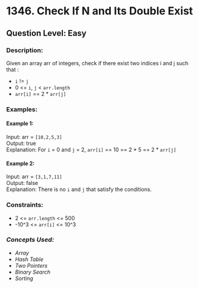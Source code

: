 # 1346. Check If N and Its Double Exist
## Question Level: Easy
### Description:
Given an array arr of integers, check if there exist two indices i and j such that :

- `i` != `j`
- 0 <= `i`, `j` < `arr.length`
- `arr[i]` == 2 * `arr[j]`

### Examples:
#### Example 1:

Input: arr = `[10,2,5,3]`<br>
Output: true<br>
Explanation: For `i` = 0 and `j` = 2, `arr[i]` == 10 == 2 * 5 == 2 * `arr[j]`<br>
#### Example 2:

Input: arr = ``[3,1,7,11]``<br>
Output: false<br>
Explanation: There is no `i` and `j` that satisfy the conditions.<br>

### Constraints:

- 2 <= `arr.length` <= 500
- -10^3 <= `arr[i]` <= 10^3

### <i>Concepts Used:
- Array
- Hash Table
- Two Pointers
- Binary Search
- Sorting </i>